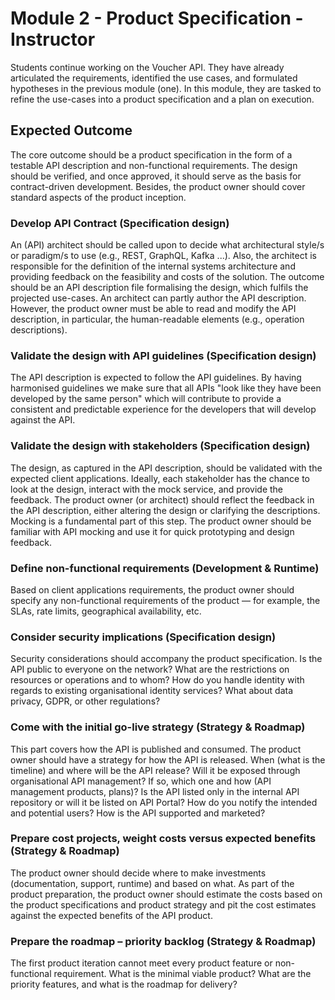 # Module 2 - Product Specification - Instructor

Students continue working on the Voucher API. They have already articulated the requirements, identified the use cases, and formulated hypotheses in the previous module (one).
In this module, they are tasked to refine the use-cases into a product specification and a plan on execution.

## Expected Outcome

The core outcome should be a product specification in the form of a testable API description and non-functional requirements. The design should be verified, and once approved, it should serve as the basis for contract-driven development.
Besides, the product owner should cover standard aspects of the product inception.

### Develop API Contract (Specification design)
An (API) architect should be called upon to decide what architectural style/s or paradigm/s to use (e.g., REST, GraphQL, Kafka ...). Also, the architect is responsible for the definition of the internal systems architecture and providing feedback on the feasibility and costs of the solution.
The outcome should be an API description file formalising the design, which fulfils the projected use-cases. An architect can partly author the API description. However, the product owner must be able to read and modify the API description, in particular, the human-readable elements (e.g., operation descriptions).

### Validate the design with API guidelines (Specification design)
The API description is expected to follow the API guidelines. By having harmonised guidelines we make sure that all APIs "look like they have been developed by the same person" which will contribute to provide a consistent and predictable experience for the developers that will develop against the API.

### Validate the design with stakeholders (Specification design)
The design, as captured in the API description, should be validated with the expected client applications. Ideally, each stakeholder has the chance to look at the design, interact with the mock service, and provide the feedback.
The product owner (or architect) should reflect the feedback in the API description, either altering the design or clarifying the descriptions.
Mocking is a fundamental part of this step. The product owner should be familiar with API mocking and use it for quick prototyping and design feedback.

### Define non-functional requirements (Development & Runtime)
Based on client applications requirements, the product owner should specify any non-functional requirements of the product — for example, the SLAs, rate limits, geographical availability, etc.

### Consider security implications (Specification design)
Security considerations should accompany the product specification. Is the API public to everyone on the network? What are the restrictions on resources or operations and to whom? How do you handle identity with regards to existing organisational identity services? What about data privacy, GDPR, or other regulations?

### Come with the initial go-live strategy (Strategy & Roadmap)
This part covers how the API is published and consumed. The product owner should have a strategy for how the API is released.
When (what is the timeline) and where will be the API release? Will it be exposed through organisational API management? If so, which one and how (API management products, plans)?
Is the API listed only in the internal API repository or will it be listed on API Portal?
How do you notify the intended and potential users? How is the API supported and marketed?

### Prepare cost projects, weight costs versus expected benefits (Strategy & Roadmap)
The product owner should decide where to make investments (documentation, support, runtime) and based on what. As part of the product preparation, the product owner should estimate the costs based on the product specifications and product strategy and pit the cost estimates against the expected benefits of the API product.

### Prepare the roadmap – priority backlog (Strategy & Roadmap)
The first product iteration cannot meet every product feature or non-functional requirement. What is the minimal viable product? What are the priority features, and what is the roadmap for delivery?
